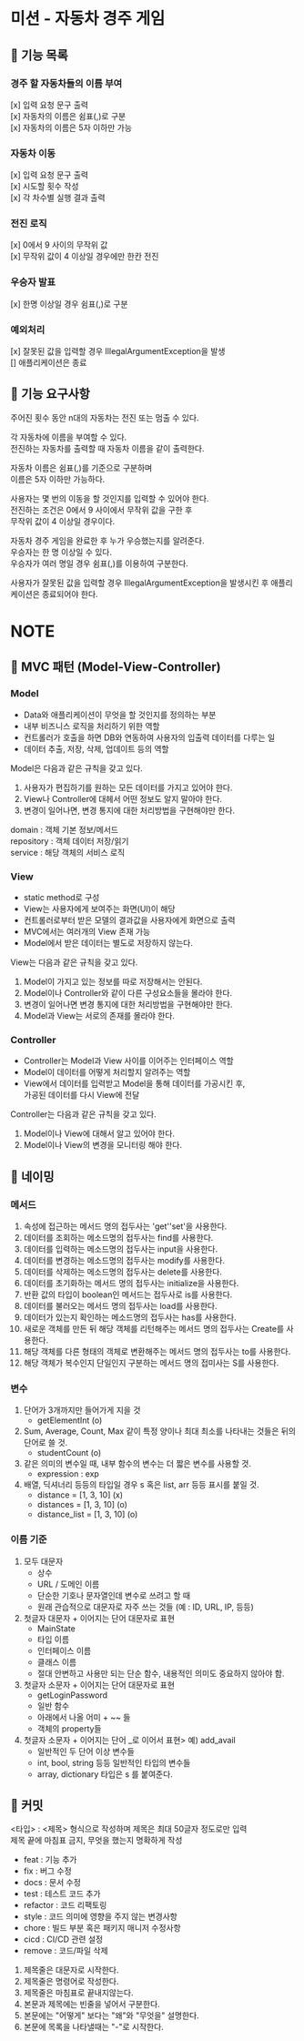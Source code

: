 # 미션 - 자동차 경주 게임

## 💫 기능 목록
### 경주 할 자동차들의 이름 부여
  [x] 입력 요청 문구 출력<br>
  [x] 자동차의 이름은 쉼표(,)로 구분<br>
  [x] 자동차의 이름은 5자 이하만 가능
### 자동차 이동
  [x] 입력 요청 문구 출력<br>
  [x] 시도할 횟수 작성<br>
  [x] 각 차수별 실행 결과 출력
### 전진 로직
  [x] 0에서 9 사이의 무작위 값<br>
  [x] 무작위 값이 4 이상일 경우에만 한칸 전진
### 우승자 발표
  [x] 한명 이상일 경우 쉼표(,)로 구분
### 예외처리
[x] 잘못된 값을 입력할 경우 IllegalArgumentException을 발생<br>
[] 애플리케이션은 종료

## 💫 기능 요구사항
주어진 횟수 동안 n대의 자동차는 전진 또는 멈출 수 있다.

각 자동차에 이름을 부여할 수 있다.<br>
전진하는 자동차를 출력할 때 자동차 이름을 같이 출력한다.

자동차 이름은 쉼표(,)를 기준으로 구분하며<br>
이름은 5자 이하만 가능하다.

사용자는 몇 번의 이동을 할 것인지를 입력할 수 있어야 한다.<br>
전진하는 조건은 0에서 9 사이에서 무작위 값을 구한 후<br>
무작위 값이 4 이상일 경우이다.

자동차 경주 게임을 완료한 후 누가 우승했는지를 알려준다.<br>
우승자는 한 명 이상일 수 있다.<br>
우승자가 여러 명일 경우 쉼표(,)를 이용하여 구분한다.

사용자가 잘못된 값을 입력할 경우 IllegalArgumentException을 발생시킨 후 애플리케이션은 종료되어야 한다.

# NOTE
## 💫 MVC 패턴 (Model-View-Controller)
### Model
- Data와 애플리케이션이 무엇을 할 것인지를 정의하는 부분
- 내부 비즈니스 로직을 처리하기 위한 역할
- 컨트롤러가 호출을 하면 DB와 연동하여 사용자의 입출력 데이터를 다루는 일
- 데이터 추출, 저장, 삭제, 업데이트 등의 역할

Model은 다음과 같은 규칙을 갖고 있다.

1. 사용자가 편집하기를 원하는 모든 데이터를 가지고 있어야 한다.
2. View나 Controller에 대헤서 어떤 정보도 알지 말아야 한다.
3. 변경이 일어나면, 변경 통지에 대한 처리방법을 구현해야만 한다.

domain : 객체 기본 정보/메서드<br>
repository : 객체 데이터 저장/읽기<br>
service : 해당 객체의 서비스 로직<br>

### View
- static method로 구성
- View는 사용자에게 보여주는 화면(UI)이 해당
- 컨트롤러로부터 받은 모델의 결과값을 사용자에게 화면으로 출력
- MVC에서는 여러개의 View 존재 가능
- Model에서 받은 데이터는 별도로 저장하지 않는다.

View는 다음과 같은 규칙을 갖고 있다.

1. Model이 가지고 있는 정보를 따로 저장해서는 안된다.
2. Model이나 Controller와 같이 다른 구성요소들을 몰라야 한다.
3. 변경이 일어나면 변경 통지에 대한 처리방법을 구현해야만 한다.
4. Model과 View는 서로의 존재를 몰라야 한다.

### Controller
- Controller는 Model과 View 사이를 이어주는 인터페이스 역할
- Model이 데이터를 어떻게 처리할지 알려주는 역할
- View에서 데이터를 입력받고 Model을 통해 데이터를 가공시킨 후,<br>
  가공된 데이터를 다시 View에 전달

Controller는 다음과 같은 규칙을 갖고 있다.

1. Model이나 View에 대해서 알고 있어야 한다.
2. Model이나 View의 변경을 모니터링 해야 한다.


## 💫 네이밍
### 메서드
1. 속성에 접근하는 메서드 명의 접두사는 'get''set'을 사용한다.
2. 데이터를 조회하는 메소드명의 접두사는 find를 사용한다.
3. 데이터를 입력하는 메소드명의 접두사는 input을 사용한다.
4. 데이터를 변경하는 메소드명의 접두사는 modify를 사용한다.
5. 데이터를 삭제하는 메소드명의 접두사는 delete를 사용한다.
6. 데이터를 초기화하는 메서드 명의 접두사는 initialize을 사용한다.
7. 반환 값의 타입이 boolean인 메서드는 접두사로 is를 사용한다.
8. 데이터를 불러오는 메서드 명의 접두사는 load를 사용한다.
9. 데이터가 있는지 확인하는 메소드명의 접두사는 has를 사용한다.
10. 새로운 객체를 만든 뒤 해당 객체를 리턴해주는 메서드 명의 접두사는 Create를 사용한다.
11. 해당 객체를 다른 형태의 객체로 변환해주는 메서드 명의 접두사는 to를 사용한다.
12. 해당 객체가 복수인지 단일인지 구분하는 메서드 명의 접미사는 S를 사용한다.

### 변수
1. 단어가 3개까지만 들어가게 지을 것
   - getElementInt (o)
2. Sum, Average, Count, Max 같이 특정 양이나 최대 최소를 나타내는 것들은 뒤의 단어로 쓸 것.
   - studentCount (o)
3. 같은 의미의 변수일 때, 내부 함수의 변수는 더 짧은 변수를 사용할 것.
   - expression : exp
4. 배열, 딕셔너리 등등의 타입일 경우 s 혹은 list, arr 등등 표시를 붙일 것.
   - distance = [1, 3, 10] (x)
   - distances = [1, 3, 10] (o)
   - distance_list = [1, 3, 10] (o)

### 이름 기준
1. 모두 대문자
   - 상수
   - URL / 도메인 이름
   - 단순한 기호나 문자열인데 변수로 쓰려고 할 때
   - 원래 관습적으로 대문자로 자주 쓰는 것들 (예 : ID, URL, IP, 등등)
2. 첫글자 대문자 + 이어지는 단어 대문자로 표현
   - MainState
   - 타입 이름
   - 인터페이스 이름
   - 클래스 이름
   - 절대 안변하고 사용만 되는 단순 함수, 내용적인 의미도 중요하지 않아야 함.
3. 첫글자 소문자 + 이어지는 단어 대문자로 표현
   - getLoginPassword
   - 일반 함수
   - 아래에서 나올 어미 + ~~ 들
   - 객체의 property들
4. 첫글자 소문자 + 이어지는 단어 _로 이어서 표현> 예) add_avail
   - 일반적인 두 단어 이상 변수들
   - int, bool, string 등등 일반적인 타입의 변수들
   - array, dictionary 타입은 s 를 붙여준다.

## 💫 커밋
<타입> : <제목> 형식으로 작성하며 제목은 최대 50글자 정도로만 입력<br>
제목 끝에 마침표 금지, 무엇을 했는지 명확하게 작성
- feat : 기능 추가
- fix : 버그 수정
- docs : 문서 수정
- test : 테스트 코드 추가
- refactor : 코드 리팩토링
- style : 코드 의미에 영향을 주지 않는 변경사항
- chore : 빌드 부분 혹은 패키지 매니저 수정사항
- cicd : CI/CD 관련 설정
- remove : 코드/파일 삭제

1. 제목줄은 대문자로 시작한다.
2. 제목줄은 명령어로 작성한다.
3. 제목줄은 마침표로 끝내지않는다.
4. 본문과 제목에는 빈줄을 넣어서 구분한다.
5. 본문에는 "어떻게" 보다는 "왜"와 "무엇을" 설명한다.
6. 본문에 목록을 나타낼때는 "-"로 시작한다.